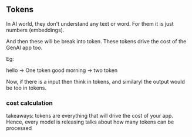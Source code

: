 ## Tokens

In AI world, they don't understand any text or word. For them it is just numbers (embeddings).

And then these will be break into token. These tokens drive the cost of the GenAI app too.

Eg: 

hello -> One token
good morning -> two token

Now, if there is a input then think in tokens, and similaryl the output would be too in tokens.

### cost calculation


takeaways:  tokens are everything that will drive the cost of your app. Hence, every model is releasing talks about 
how many tokens can be processed
